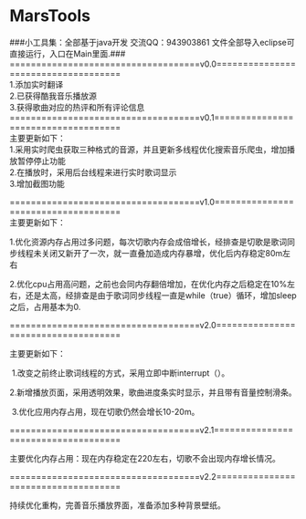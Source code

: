 # MarsTools
###小工具集：全部基于java开发     交流QQ：943903861       文件全部导入eclipse可直接运行，入口在Main里面.###<br>
====================================v0.0====================================<br>
        1.添加实时翻译<br>
        2.已获得酷我音乐播放源<br>
        3.获得歌曲对应的热评和所有评论信息<br>
====================================v0.1====================================<br>
主要更新如下：<br>
        1.采用实时爬虫获取三种格式的音源，并且更新多线程优化搜索音乐爬虫，增加播放暂停停止功能<br>
        2.在播放时，采用后台线程来进行实时歌词显示<br>
        3.增加截图功能<br>

====================================v1.0====================================<br>主要更新如下：

​	1.优化资源内存占用过多问题，每次切歌内存会成倍增长，经排查是切歌是歌词同步线程未关闭又新开了一次，就一直叠加造成内存暴增，优化后内存稳定80m左右<br>

​	2.优化cpu占用高问题，之前也会同内存翻倍增加，在优化内存之后稳定在10%左右，还是太高，经排查是由于歌词同步线程一直是while（true）循环，增加sleep之后，占用基本为0.<br>

====================================v2.0====================================<br>

主要更新如下：

​	1.改变之前终止歌词线程的方式，采用立即中断interrupt（）。

​	2.新增播放页面，采用透明效果，歌曲进度条实时显示，并且带有音量控制滑条。

​	3.优化应用内存占用，现在切歌仍然会增长10-20m。

====================================v2.1====================================<br>

主要优化内存占用：现在内存稳定在220左右，切歌不会出现内存增长情况。

====================================v2.2====================================<br>

持续优化重构，完善音乐播放界面，准备添加多种背景壁纸。